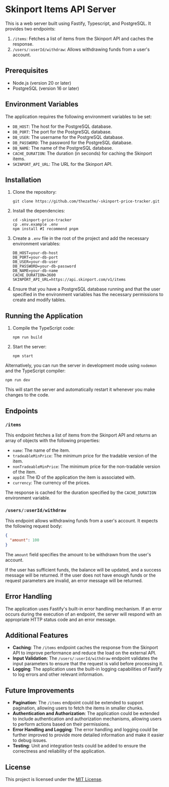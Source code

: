 # Skinport Items API Server

This is a web server built using Fastify, Typescript, and PostgreSQL. It provides two endpoints:

1. `/items`: Fetches a list of items from the Skinport API and caches the response.
2. `/users/:userId/withdraw`: Allows withdrawing funds from a user's account.

## Prerequisites

- Node.js (version 20 or later)
- PostgreSQL (version 16 or later)

## Environment Variables

The application requires the following environment variables to be set:

- `DB_HOST`: The host for the PostgreSQL database.
- `DB_PORT`: The port for the PostgreSQL database.
- `DB_USER`: The username for the PostgreSQL database.
- `DB_PASSWORD`: The password for the PostgreSQL database.
- `DB_NAME`: The name of the PostgreSQL database.
- `CACHE_DURATION`: The duration (in seconds) for caching the Skinport items.
- `SKINPORT_API_URL`: The URL for the Skinport API.

## Installation

1. Clone the repository:
   ```
   git clone https://github.com/thezathe/-skinport-price-tracker.git
   ```
2. Install the dependencies:
   ```
   cd -skinport-price-tracker
   cp .env.example .env
   npm install #I recommend pnpm
   ```
3. Create a `.env` file in the root of the project and add the necessary environment variables:
   ```
   DB_HOST=your-db-host
   DB_PORT=your-db-port
   DB_USER=your-db-user
   DB_PASSWORD=your-db-password
   DB_NAME=your-db-name
   CACHE_DURATION=3600
   SKINPORT_API_URL=https://api.skinport.com/v1/items
   ```
4. Ensure that you have a PostgreSQL database running and that the user specified in the environment variables has the necessary permissions to create and modify tables.

## Running the Application

1. Compile the TypeScript code:
   ```
   npm run build
   ```
2. Start the server:
   ```
   npm start
   ```

Alternatively, you can run the server in development mode using `nodemon` and the TypeScript compiler:

```
npm run dev
```

This will start the server and automatically restart it whenever you make changes to the code.

## Endpoints

### `/items`

This endpoint fetches a list of items from the Skinport API and returns an array of objects with the following properties:

- `name`: The name of the item.
- `tradeableMinPrice`: The minimum price for the tradable version of the item.
- `nonTradeableMinPrice`: The minimum price for the non-tradable version of the item.
- `appId`: The ID of the application the item is associated with.
- `currency`: The currency of the prices.

The response is cached for the duration specified by the `CACHE_DURATION` environment variable.

### `/users/:userId/withdraw`

This endpoint allows withdrawing funds from a user's account. It expects the following request body:

```json
{
  "amount": 100
}
```

The `amount` field specifies the amount to be withdrawn from the user's account.

If the user has sufficient funds, the balance will be updated, and a success message will be returned. If the user does not have enough funds or the request parameters are invalid, an error message will be returned.

## Error Handling

The application uses Fastify's built-in error handling mechanism. If an error occurs during the execution of an endpoint, the server will respond with an appropriate HTTP status code and an error message.

## Additional Features

- **Caching**: The `/items` endpoint caches the response from the Skinport API to improve performance and reduce the load on the external API.
- **Input Validation**: The `/users/:userId/withdraw` endpoint validates the input parameters to ensure that the request is valid before processing it.
- **Logging**: The application uses the built-in logging capabilities of Fastify to log errors and other relevant information.

## Future Improvements

- **Pagination**: The `/items` endpoint could be extended to support pagination, allowing users to fetch the items in smaller chunks.
- **Authentication and Authorization**: The application could be extended to include authentication and authorization mechanisms, allowing users to perform actions based on their permissions.
- **Error Handling and Logging**: The error handling and logging could be further improved to provide more detailed information and make it easier to debug issues.
- **Testing**: Unit and integration tests could be added to ensure the correctness and reliability of the application.

## License

This project is licensed under the [MIT License](LICENSE).